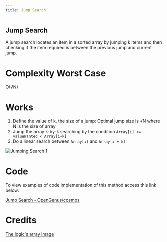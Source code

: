 ```yaml
---
title: Jump Search
---
```


## Jump Search
A jump search locates an item in a sorted array by jumping k items and then checking if the item required is between 
the previous jump and current jump.

# Complexity Worst Case
O(√N)

# Works
1. Define the value of k, the size of a jump: Optimal jump size is √N where N is the size of array
2. Jump the array k-by-k searching by the condition `Array[i] <= valueWanted < Array[i+k]`
3. Do a linear search between `Array[i]` and `Array[i + k]`

![Jumping Search 1](https://i1.wp.com/theoryofprogramming.com/wp-content/uploads/2016/11/jump-search-1.jpg?resize=676%2C290)

# Code 
To view examples of code implementation of this method access this link below:

[Jump Search - OpenGenus/cosmos](https://github.com/OpenGenus/cosmos/tree/master/code/search/jump_search)

# Credits

[The logic's array image](http://theoryofprogramming.com/2016/11/10/jump-search-algorithm/)
